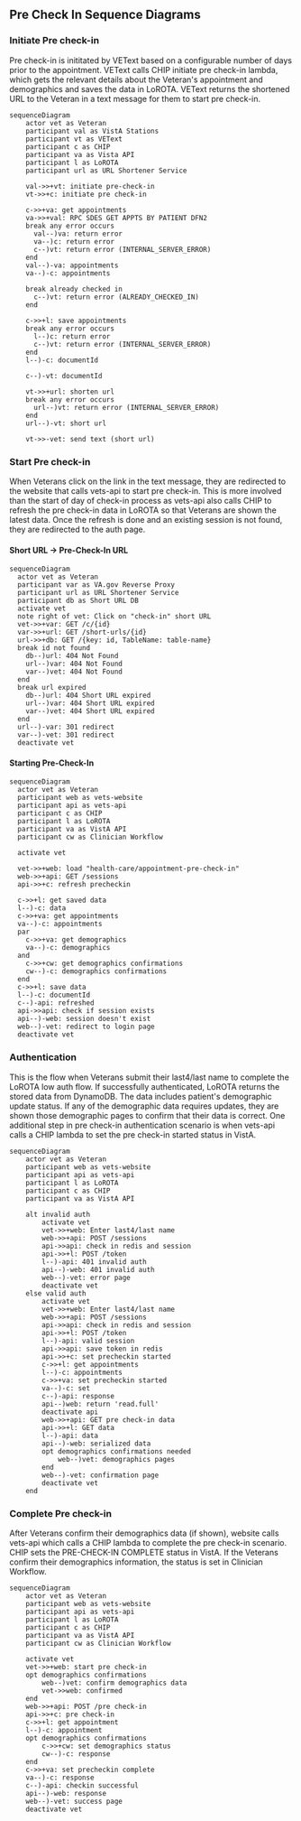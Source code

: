## Pre Check In Sequence Diagrams

### Initiate Pre check-in
Pre check-in is inititated by VEText based on a configurable number of days prior to the appointment. VEText calls CHIP initiate pre check-in lambda, which gets the relevant details about the Veteran's appointment and demographics and saves the data in LoROTA. VEText returns the shortened URL to the Veteran in a text message for them to start pre check-in.

```mermaid
sequenceDiagram
    actor vet as Veteran
    participant val as VistA Stations
    participant vt as VEText
    participant c as CHIP
    participant va as Vista API
    participant l as LoROTA
    participant url as URL Shortener Service

    val->>+vt: initiate pre-check-in
    vt->>+c: initiate pre check-in

    c->>+va: get appointments
    va->>+val: RPC SDES GET APPTS BY PATIENT DFN2
    break any error occurs
      val--)va: return error
      va--)c: return error
      c--)vt: return error (INTERNAL_SERVER_ERROR)
    end
    val--)-va: appointments
    va--)-c: appointments

    break already checked in
      c--)vt: return error (ALREADY_CHECKED_IN)
    end

    c->>+l: save appointments
    break any error occurs
      l--)c: return error
      c--)vt: return error (INTERNAL_SERVER_ERROR)
    end
    l--)-c: documentId

    c--)-vt: documentId

    vt->>+url: shorten url
    break any error occurs
      url--)vt: return error (INTERNAL_SERVER_ERROR)
    end
    url--)-vt: short url

    vt->>-vet: send text (short url)
```

### Start Pre check-in
When Veterans click on the link in the text message, they are redirected to the website that calls vets-api to start pre check-in. This is more involved than the start of day of check-in process as vets-api also calls CHIP to refresh the pre check-in data in LoROTA so that Veterans are shown the latest data. Once the refresh is done and an existing session is not found, they are redirected to the auth page.


#### Short URL -> Pre-Check-In URL

```mermaid
sequenceDiagram
  actor vet as Veteran
  participant var as VA.gov Reverse Proxy
  participant url as URL Shortener Service
  participant db as Short URL DB
  activate vet
  note right of vet: Click on "check-in" short URL
  vet->>+var: GET /c/{id}
  var->>+url: GET /short-urls/{id}
  url->>+db: GET /{key: id, TableName: table-name}
  break id not found 
    db--)url: 404 Not Found
    url--)var: 404 Not Found
    var--)vet: 404 Not Found      
  end
  break url expired
    db--)url: 404 Short URL expired
    url--)var: 404 Short URL expired
    var--)vet: 404 Short URL expired
  end
  url--)-var: 301 redirect
  var--)-vet: 301 redirect
  deactivate vet
```

#### Starting Pre-Check-In

```mermaid
sequenceDiagram
  actor vet as Veteran
  participant web as vets-website
  participant api as vets-api
  participant c as CHIP
  participant l as LoROTA
  participant va as VistA API
  participant cw as Clinician Workflow

  activate vet

  vet->>+web: load "health-care/appointment-pre-check-in"
  web->>+api: GET /sessions
  api->>+c: refresh precheckin

  c->>+l: get saved data
  l--)-c: data
  c->>+va: get appointments
  va--)-c: appointments
  par
    c->>+va: get demographics
    va--)-c: demographics
  and
    c->>+cw: get demographics confirmations
    cw--)-c: demographics confirmations
  end
  c->>+l: save data
  l--)-c: documentId
  c--)-api: refreshed
  api->>api: check if session exists
  api--)-web: session doesn't exist
  web--)-vet: redirect to login page
  deactivate vet
```

### Authentication
This is the flow when Veterans submit their last4/last name to complete the LoROTA low auth flow. If successfully authenticated, LoROTA returns the stored data from DynamoDB. The data includes patient's demographic update status. If any of the demographic data requires updates, they are shown those demographic pages to confirm that their data is correct. One additional step in pre check-in authentication scenario is when vets-api calls a CHIP lambda to set the pre check-in started status in VistA.

```mermaid
sequenceDiagram
    actor vet as Veteran
    participant web as vets-website
    participant api as vets-api
    participant l as LoROTA
    participant c as CHIP
    participant va as VistA API

    alt invalid auth
        activate vet
        vet->>+web: Enter last4/last name
        web->>+api: POST /sessions
        api->>api: check in redis and session
        api->>+l: POST /token
        l--)-api: 401 invalid auth
        api--)-web: 401 invalid auth
        web--)-vet: error page
        deactivate vet
    else valid auth
        activate vet
        vet->>+web: Enter last4/last name
        web->>+api: POST /sessions
        api->>api: check in redis and session
        api->>+l: POST /token
        l--)-api: valid session
        api->>api: save token in redis
        api->>+c: set precheckin started
        c->>+l: get appointments
        l--)-c: appointments
        c->>+va: set precheckin started
        va--)-c: set
        c--)-api: response
        api--)web: return 'read.full'
        deactivate api
        web->>+api: GET pre check-in data
        api->>+l: GET data
        l--)-api: data
        api--)-web: serialized data
        opt demographics confirmations needed
            web--)vet: demographics pages
        end
        web--)-vet: confirmation page
        deactivate vet
    end
```

### Complete Pre check-in
After Veterans confirm their demographics data (if shown), website calls vets-api which calls a CHIP lambda to complete the pre check-in scenario. CHIP sets the PRE-CHECK-IN COMPLETE status in VistA. If the Veterans confirm their demographics information, the status is set in Clinician Workflow.

```mermaid
sequenceDiagram
    actor vet as Veteran
    participant web as vets-website
    participant api as vets-api
    participant l as LoROTA
    participant c as CHIP
    participant va as VistA API
    participant cw as Clinician Workflow

    activate vet
    vet->>+web: start pre check-in
    opt demographics confirmations
        web--)vet: confirm demographics data
        vet->>web: confirmed
    end
    web->>+api: POST /pre check-in
    api->>+c: pre check-in
    c->>+l: get appointment
    l--)-c: appointment
    opt demographics confirmations
        c->>+cw: set demographics status
        cw--)-c: response
    end
    c->>+va: set precheckin complete
    va--)-c: response
    c--)-api: checkin successful
    api--)-web: response
    web--)-vet: success page
    deactivate vet
```
